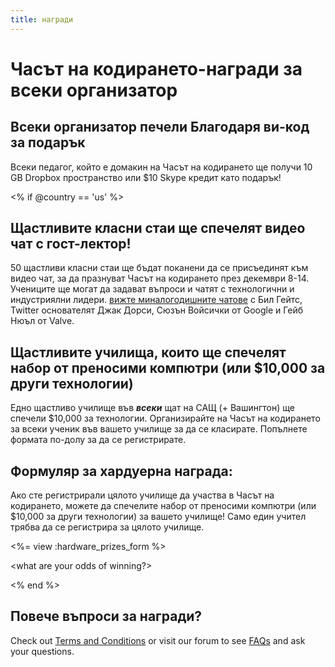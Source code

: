 ```yaml
---
title: награди
---
```


# Часът на кодирането-награди за всеки организатор

## Всеки организатор печели Благодаря ви-код за подарък

Всеки педагог, който е домакин на Часът на кодирането ще получи 10 GB Dropbox пространство или $10 Skype кредит като подарък!

<% if @country == 'us' %>

## Щастливите класни стаи ще спечелят видео чат с гост-лектор!

50 щастливи класни стаи ще бъдат поканени да се присъединят към видео чат, за да празнуват Часът на кодирането през декември 8-14. Учениците ще могат да задават въпроси и чатят с технологични и индустриялни лидери. [ вижте миналогодишните чатове][1] с Бил Гейтс, Twitter основателят Джак Дорси, Сюзън Войсички от Google и Гейб Нюъл от Valve.

 [1]: http://www.youtube.com/playlist?list=PLzdnOPI1iJNckJ81gRpJe5mR7imAHDl9a

## Щастливите училища, които ще спечелят набор от преносими компютри (или $10,000 за други технологии)

Едно щастливо училище във ***всеки*** щат на САЩ (+ Вашингтон) ще спечели $10,000 за технологии. Организирайте на Часът на кодирането за всеки ученик във вашето училище за да се класирате. Попълнете формата по-долу за да се регистрирате.

## Формуляр за хардуерна награда:

Ако сте регистрирали цялото училище да участва в Часът на кодирането, можете да спечелите набор от преносими компютри (или $10,000 за други технологии) за вашето училище! Само един учител трябва да се регистрира за цялото училище.

<%= view :hardware_prizes_form %>

<what are your odds of winning?>

<see a list of all schools signed up for the hour code in your state. one public k-12 school every u.s. state will win class-set laptops.>

<% end %>

## Повече въпроси за награди?

Check out [Terms and Conditions][2] or visit our forum to see [FAQs][3] and ask your questions.

 [2]: /prizes-terms
 [3]: http://support.code.org